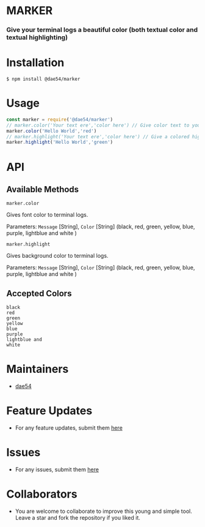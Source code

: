 # MARKER
### Give your terminal logs a beautiful color (both textual color and textual highlighting)

# Installation
    $ npm install @dae54/marker

# Usage

```javascript
const marker = require('@dae54/marker')
// marker.color('Your text ere','color here') // Give color text to your terminal logs
marker.color('Hello World','red')
// marker.highlight('Your text ere','color here') // Give a colored highlight to your terminal logs
marker.highlight('Hello World','green') 
```

# API

## Available Methods
`marker.color` 

Gives font color to terminal logs. 

Parameters: `Message` [String], `Color` [String] (black, red, green, yellow, blue, purple, lightblue and white )

`marker.highlight` 

Gives background color to terminal logs. 

Parameters: `Message` [String], `Color` [String] (black, red, green, yellow, blue, purple, lightblue and white )

## Accepted Colors 
    black
    red
    green
    yellow  
    blue
    purple
    lightblue and
    white

# Maintainers
 - [dae54](https://github.com/dae54)



# Feature Updates
- For any feature updates, submit them [here](https://github.com/dae54/marker/projects/1)


# Issues
- For any issues, submit them [here](https://github.com/dae54/marker/issues)


# Collaborators
- You are welcome to collaborate to improve this young and simple tool. Leave a star and fork the repository if you  liked it.